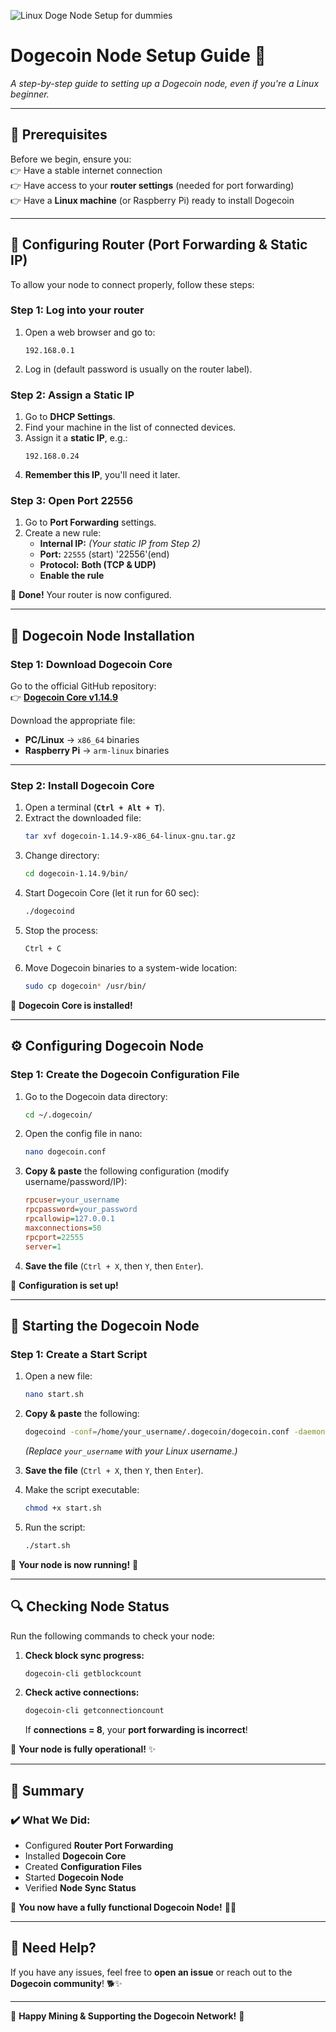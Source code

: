 ![Linux Doge Node Setup for dummies](https://github.com/user-attachments/assets/4f333fd7-0efc-4bef-998c-97eb383c0a3b)

# **Dogecoin Node Setup Guide 🚀**  
*A step-by-step guide to setting up a Dogecoin node, even if you're a Linux beginner.*

---

## **📌 Prerequisites**
Before we begin, ensure you:  
👉 Have a stable internet connection  
👉 Have access to your **router settings** (needed for port forwarding)  
👉 Have a **Linux machine** (or Raspberry Pi) ready to install Dogecoin  

---

## **📡 Configuring Router (Port Forwarding & Static IP)**
To allow your node to connect properly, follow these steps:  

### **Step 1: Log into your router**
1. Open a web browser and go to:  
   ```
   192.168.0.1
   ```
2. Log in (default password is usually on the router label).  

### **Step 2: Assign a Static IP**
1. Go to **DHCP Settings**.
2. Find your machine in the list of connected devices.
3. Assign it a **static IP**, e.g.:  
   ```
   192.168.0.24
   ```
4. **Remember this IP**, you'll need it later.

### **Step 3: Open Port 22556**
1. Go to **Port Forwarding** settings.
2. Create a new rule:  
   - **Internal IP:** *(Your static IP from Step 2)*  
   - **Port:** `22555` (start) '22556'(end)  
   - **Protocol:** **Both (TCP & UDP)**  
   - **Enable the rule**  

💚 **Done!** Your router is now configured.  

---

## **🐶 Dogecoin Node Installation**
### **Step 1: Download Dogecoin Core**
Go to the official GitHub repository:  
👉 **[Dogecoin Core v1.14.9](https://github.com/dogecoin/dogecoin/releases/tag/v1.14.9)**  

Download the appropriate file:  
- **PC/Linux** → `x86_64` binaries  
- **Raspberry Pi** → `arm-linux` binaries  

---

### **Step 2: Install Dogecoin Core**
1. Open a terminal (**`Ctrl + Alt + T`**).
2. Extract the downloaded file:
   ```bash
   tar xvf dogecoin-1.14.9-x86_64-linux-gnu.tar.gz
   ```
3. Change directory:
   ```bash
   cd dogecoin-1.14.9/bin/
   ```
4. Start Dogecoin Core (let it run for 60 sec):
   ```bash
   ./dogecoind
   ```
5. Stop the process:
   ```bash
   Ctrl + C
   ```
6. Move Dogecoin binaries to a system-wide location:
   ```bash
   sudo cp dogecoin* /usr/bin/
   ```

🚀 **Dogecoin Core is installed!**

---

## **⚙️ Configuring Dogecoin Node**
### **Step 1: Create the Dogecoin Configuration File**
1. Go to the Dogecoin data directory:
   ```bash
   cd ~/.dogecoin/
   ```
2. Open the config file in nano:
   ```bash
   nano dogecoin.conf
   ```
3. **Copy & paste** the following configuration (modify username/password/IP):
   ```ini
   rpcuser=your_username
   rpcpassword=your_password
   rpcallowip=127.0.0.1
   maxconnections=50
   rpcport=22555
   server=1
   ```
4. **Save the file** (`Ctrl + X`, then `Y`, then `Enter`).

🚀 **Configuration is set up!**

---

## **🚀 Starting the Dogecoin Node**
### **Step 1: Create a Start Script**
1. Open a new file:
   ```bash
   nano start.sh
   ```
2. **Copy & paste** the following:
   ```bash
   dogecoind -conf=/home/your_username/.dogecoin/dogecoin.conf -daemon
   ```
   *(Replace `your_username` with your Linux username.)*

3. **Save the file** (`Ctrl + X`, then `Y`, then `Enter`).
4. Make the script executable:
   ```bash
   chmod +x start.sh
   ```
5. Run the script:
   ```bash
   ./start.sh
   ```

🚀 **Your node is now running!** 🎉

---

## **🔍 Checking Node Status**
Run the following commands to check your node:

1. **Check block sync progress:**
   ```bash
   dogecoin-cli getblockcount
   ```
2. **Check active connections:**
   ```bash
   dogecoin-cli getconnectioncount
   ```
   If **connections = 8**, your **port forwarding is incorrect**!  

🚀 **Your node is fully operational!** ✨

---

## **🌟 Summary**
### **✔️ What We Did:**
- Configured **Router Port Forwarding**
- Installed **Dogecoin Core**
- Created **Configuration Files**
- Started **Dogecoin Node**
- Verified **Node Sync Status**

💚 **You now have a fully functional Dogecoin Node!** 🐶🚀  

---

## **🙋 Need Help?**
If you have any issues, feel free to **open an issue** or reach out to the **Dogecoin community**! 🐕✨  

---
🚀 **Happy Mining & Supporting the Dogecoin Network!** 🐶

